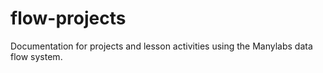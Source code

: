 # flow-projects
Documentation for projects and lesson activities using the Manylabs data flow system.
